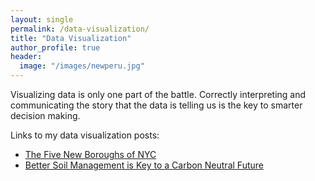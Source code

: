 ```yaml
---
layout: single
permalink: /data-visualization/
title: "Data Visualization"
author_profile: true
header:
  image: "/images/newperu.jpg"
---
```


Visualizing data is only one part of the battle. Correctly interpreting and communicating the story that the data is telling us is the key to smarter decision making.

Links to my data visualization posts:
* [The Five New Boroughs of NYC](https://kevineduardokarl.github.io/five-new-boroughs-of-nyc)
* [Better Soil Management is Key to a Carbon Neutral Future](https://kevineduardokarl.github.io/ghg-emissions-soils)
